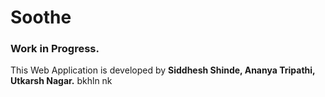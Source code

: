 # Soothe
### Work in Progress.
This Web Application is developed by 
**Siddhesh Shinde, Ananya Tripathi, Utkarsh Nagar.** bkhln nk

